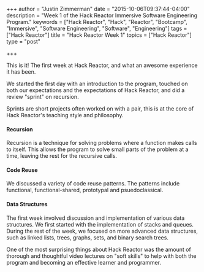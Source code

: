 +++
author = "Justin Zimmerman"
date = "2015-10-06T09:37:44-04:00"
description = "Week 1 of the Hack Reactor Immersive Software Engineering Program."
keywords = ["Hack Reactor", "Hack", "Reactor", "Bootcamp", "Immersive", "Software Engineering", "Software", "Engineering"]
tags = ["Hack Reactor"]
title = "Hack Reactor Week 1"
topics = ["Hack Reactor"]
type = "post"

+++

This is it! The first week at Hack Reactor, and what an awesome experience it has been.

We started the first day with an introduction to the program, touched on both our expectations and the expectations of Hack Reactor, and did a review "sprint" on recursion.

Sprints are short projects often worked on with a pair, this is at the core of Hack Reactor's teaching style and philosophy.

#### Recursion

Recursion is a technique for solving problems where a function makes calls to itself. This allows the program to solve small parts of the problem at a time, leaving the rest for the recursive calls.

#### Code Reuse

We discussed a variety of code reuse patterns. The patterns include functional, functional-shared, prototypal and psuedoclassical.

#### Data Structures

The first week involved discussion and implementation of various data structures. We first started with the implementation of stacks and queues. During the rest of the week, we focused on more advanced data structures, such as linked lists, trees, graphs, sets, and binary search trees.

One of the most surprising things about Hack Reactor was the amount of thorough and thoughtful video lectures on "soft skills" to help with both the program and becoming an effective learner and programmer.

